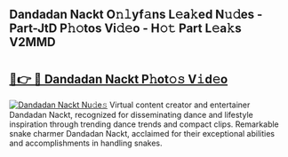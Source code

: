 ## Dandadan Nackt O𝚗𝚕yf𝚊ns L𝚎a𝚔ed N𝚞𝚍es - Part-JtD P𝚑𝚘tos Vi𝚍𝚎o - H𝚘𝚝 Part L𝚎a𝚔s V2MMD

# <h2><a href="http://kf05vz.oniu.top/?m=Dandadan+Nackt">🔗👉 🔴 Dandadan Nackt P𝚑ot𝚘𝚜 V𝚒d𝚎o</a></h2>

[![Dandadan Nackt Nu𝚍e𝚜](https://i.imgur.com/0qMVB7G.gif)](http://kf05vz.oniu.top/?m=Dandadan+Nackt)
Virtual content creator and entertainer Dandadan Nackt, recognized for disseminating dance and lifestyle inspiration through trending dance trends and compact clips. Remarkable snake charmer Dandadan Nackt, acclaimed for their exceptional abilities and accomplishments in handling snakes.  
